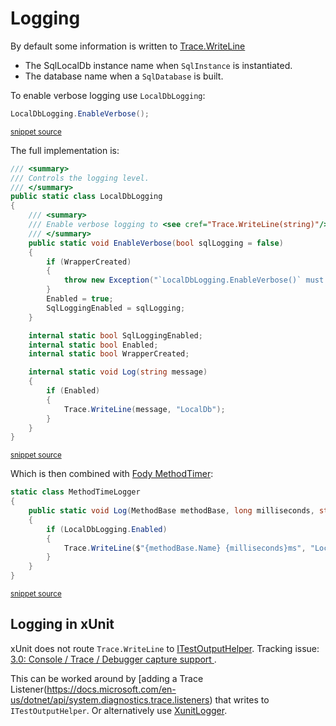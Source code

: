 <!--
GENERATED FILE - DO NOT EDIT
This file was generated by [MarkdownSnippets](https://github.com/SimonCropp/MarkdownSnippets).
Source File: /pages/mdsource/logging.source.md
To change this file edit the source file and then run MarkdownSnippets.
-->
# Logging

By default some information is written to [Trace.WriteLine](https://docs.microsoft.com/en-us/dotnet/api/system.diagnostics.trace.writeline#System_Diagnostics_Trace_WriteLine_System_String_System_String_)

 * The SqlLocalDb instance name when `SqlInstance` is instantiated.
 * The database name when a `SqlDatabase` is built.

To enable verbose logging use `LocalDbLogging`:

<!-- snippet: LocalDbLoggingUsage -->
```cs
LocalDbLogging.EnableVerbose();
```
<sup>[snippet source](/src/LocalDb.Tests/Snippets/ExplicitName.cs#L5-L7)</sup>
<!-- endsnippet -->

The full implementation is:

<!-- snippet: LocalDbLogging -->
```cs
/// <summary>
/// Controls the logging level.
/// </summary>
public static class LocalDbLogging
{
    /// <summary>
    /// Enable verbose logging to <see cref="Trace.WriteLine(string)"/>
    /// </summary>
    public static void EnableVerbose(bool sqlLogging = false)
    {
        if (WrapperCreated)
        {
            throw new Exception("`LocalDbLogging.EnableVerbose()` must be called prior to any `SqlInstance` being created.");
        }
        Enabled = true;
        SqlLoggingEnabled = sqlLogging;
    }

    internal static bool SqlLoggingEnabled;
    internal static bool Enabled;
    internal static bool WrapperCreated;

    internal static void Log(string message)
    {
        if (Enabled)
        {
            Trace.WriteLine(message, "LocalDb");
        }
    }
}
```
<sup>[snippet source](/src/LocalDb/LocalDbLogging.cs#L4-L35)</sup>
<!-- endsnippet -->

Which is then combined with [Fody MethodTimer](https://github.com/Fody/MethodTimer):

<!-- snippet: MethodTimeLogger -->
```cs
static class MethodTimeLogger
{
    public static void Log(MethodBase methodBase, long milliseconds, string message)
    {
        if (LocalDbLogging.Enabled)
        {
            Trace.WriteLine($"{methodBase.Name} {milliseconds}ms", "LocalDb");
        }
    }
}
```
<sup>[snippet source](/src/LocalDb/MethodTimeLogger.cs#L4-L15)</sup>
<!-- endsnippet -->


## Logging in xUnit

xUnit does not route `Trace.WriteLine` to [ITestOutputHelper](https://xunit.net/docs/capturing-output). Tracking issue: [3.0: Console / Trace / Debugger capture support ](https://github.com/xunit/xunit/issues/1730).

This can be worked around by [adding a Trace Listener(https://docs.microsoft.com/en-us/dotnet/api/system.diagnostics.trace.listeners) that writes to `ITestOutputHelper`. Or alternatively use [XunitLogger](https://github.com/SimonCropp/XunitLogger).
